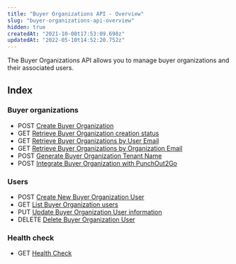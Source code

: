 ```yaml
---
title: "Buyer Organizations API - Overview"
slug: "buyer-organizations-api-overview"
hidden: true
createdAt: "2021-10-08t17:53:09.698z"
updatedAt: "2022-05-10t14:52:20.752z"
---
```


The Buyer Organizations API allows you to manage buyer organizations and their associated users.

## Index

### Buyer organizations
- <span class="APIMethod APIMethod_fixedWidth APIMethod_post">POST</span> <a href="https://developers.vtex.com/vtex-rest-api/reference/create-buyer-organization" target="_blank">Create Buyer Organization</a>
- <span class="APIMethod APIMethod_fixedWidth APIMethod_get">GET</span> <a href="https://developers.vtex.com/vtex-rest-api/reference/retrieve-buyer-organization-creation-status" target="_blank">Retrieve Buyer Organization creation status</a>
- <span class="APIMethod APIMethod_fixedWidth APIMethod_get">GET</span> <a href="https://developers.vtex.com/vtex-rest-api/reference/retrieve-buyer-organizations-by-user-email" target="_blank">Retrieve Buyer Organizations by User Email</a>
- <span class="APIMethod APIMethod_fixedWidth APIMethod_get">GET</span> <a href="https://developers.vtex.com/vtex-rest-api/reference/retrieve-buyer-organization-by-organization-email" target="_blank">Retrieve Buyer Organizations by Organization Email</a>
- <span class="APIMethod APIMethod_fixedWidth APIMethod_post">POST</span> <a href="https://developers.vtex.com/vtex-rest-api/reference/generate-buyer-organization-tenant-name" target="_blank">Generate Buyer Organization Tenant Name</a>
- <span class="APIMethod APIMethod_fixedWidth APIMethod_post">POST</span> <a href="https://developers.vtex.com/vtex-rest-api/reference/integrate-buyer-organization-with-punchout2go" target="_blank">Integrate Buyer Organization with PunchOut2Go</a>

### Users
- <span class="APIMethod APIMethod_fixedWidth APIMethod_post">POST</span> <a href="https://developers.vtex.com/vtex-rest-api/reference/create-new-buyer-organization-user" target="_blank">Create New Buyer Organization User</a>
- <span class="APIMethod APIMethod_fixedWidth APIMethod_get">GET</span> <a href="https://developers.vtex.com/vtex-rest-api/reference/list-buyer-organization-users" target="_blank">List Buyer Organization users</a>
- <span class="APIMethod APIMethod_fixedWidth APIMethod_put">PUT</span> <a href="https://developers.vtex.com/vtex-rest-api/reference/update-buyer-organization-user-information" target="_blank">Update Buyer Organization User information</a>
- <span class="APIMethod APIMethod_fixedWidth APIMethod_delete">DELETE</span> <a href="https://developers.vtex.com/vtex-rest-api/reference/delete-buyer-organization-user" target="_blank">Delete Buyer Organization User</a>

### Health check
- <span class="APIMethod APIMethod_fixedWidth APIMethod_get">GET</span> <a href="https://developers.vtex.com/vtex-rest-api/reference/buyer-organizations-health-check" target="_blank">Health Check</a>